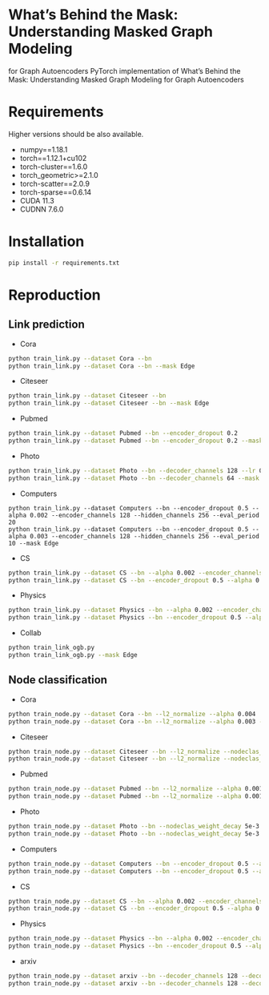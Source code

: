 # What’s Behind the Mask: Understanding Masked Graph Modeling
for Graph Autoencoders
PyTorch implementation of What’s Behind the Mask: Understanding Masked Graph Modeling
for Graph Autoencoders

# Requirements
Higher versions should be also available.

+ numpy==1.18.1
+ torch==1.12.1+cu102
+ torch-cluster==1.6.0
+ torch_geometric>=2.1.0
+ torch-scatter==2.0.9
+ torch-sparse==0.6.14
+ CUDA 11.3
+ CUDNN 7.6.0

# Installation

```bash
pip install -r requirements.txt
```

# Reproduction

## Link prediction
+ Cora
```bash
python train_link.py --dataset Cora --bn
python train_link.py --dataset Cora --bn --mask Edge
```
+ Citeseer
```bash
python train_link.py --dataset Citeseer --bn
python train_link.py --dataset Citeseer --bn --mask Edge
```
+ Pubmed
```bash
python train_link.py --dataset Pubmed --bn --encoder_dropout 0.2
python train_link.py --dataset Pubmed --bn --encoder_dropout 0.2 --mask Edge
```
+ Photo
~~~bash
python train_link.py --dataset Photo --bn --decoder_channels 128 --lr 0.005
python train_link.py --dataset Photo --bn --decoder_channels 64 --mask Edge
~~~

* Computers

~~~shell
python train_link.py --dataset Computers --bn --encoder_dropout 0.5 --alpha 0.002 --encoder_channels 128 --hidden_channels 256 --eval_period 20
python train_link.py --dataset Computers --bn --encoder_dropout 0.5 --alpha 0.003 --encoder_channels 128 --hidden_channels 256 --eval_period 10 --mask Edge
~~~

* CS

~~~bash
python train_link.py --dataset CS --bn --alpha 0.002 --encoder_channels 128 --hidden_channels 256 --eval_period 10 --device 0
python train_link.py --dataset CS --bn --encoder_dropout 0.5 --alpha 0.003 --encoder_channels 128 --hidden_channels 256 --eval_period 10 --mask Edge
~~~

* Physics

~~~bash
python train_link.py --dataset Physics --bn --alpha 0.002 --encoder_channels 128 --hidden_channels 256 --eval_period 10
python train_link.py --dataset Physics --bn --encoder_dropout 0.5 --alpha 0.003 --encoder_channels 128 --hidden_channels 256 --eval_period 10 --mask Edge
~~~

* Collab

```bash
python train_link_ogb.py
python train_link_ogb.py --mask Edge
```

## Node classification

+ Cora
```bash
python train_node.py --dataset Cora --bn --l2_normalize --alpha 0.004
python train_node.py --dataset Cora --bn --l2_normalize --alpha 0.003 --mask Edge --eval_period 10
```
+ Citeseer
```bash
python train_node.py --dataset Citeseer --bn --l2_normalize --nodeclas_weight_decay 0.1 --alpha 0.001 --lr 0.02
python train_node.py --dataset Citeseer --bn --l2_normalize --nodeclas_weight_decay 0.1 --alpha 0.001  --lr 0.02 --mask Edge  --eval_period 20
```
+ Pubmed
```bash
python train_node.py --dataset Pubmed --bn --l2_normalize --alpha 0.001  --encoder_dropout 0.5 --decoder_dropout 0.5
python train_node.py --dataset Pubmed --bn --l2_normalize --alpha 0.001  --encoder_dropout 0.5 --mask Edge
```
+ Photo
```bash
python train_node.py --dataset Photo --bn --nodeclas_weight_decay 5e-3 --decoder_channels 128 --lr 0.005
python train_node.py --dataset Photo --bn --nodeclas_weight_decay 5e-3 --decoder_channels 64 --mask Edge
```
+ Computers
```bash
python train_node.py --dataset Computers --bn --encoder_dropout 0.5 --alpha 0.002 --encoder_channels 128 --hidden_channels 256 --eval_period 20
python train_node.py --dataset Computers --bn --encoder_dropout 0.5 --alpha 0.003 --encoder_channels 128 --hidden_channels 256 --eval_period 10 --mask Edge
```
+ CS
```bash
python train_node.py --dataset CS --bn --alpha 0.002 --encoder_channels 128 --hidden_channels 256 --eval_period 10 --device 0
python train_node.py --dataset CS --bn --encoder_dropout 0.5 --alpha 0.003 --encoder_channels 128 --hidden_channels 256 --eval_period 10 --mask Edge
```

+ Physics

```bash
python train_node.py --dataset Physics --bn --alpha 0.002 --encoder_channels 128 --hidden_channels 256 --eval_period 10 --device 0
python train_node.py --dataset Physics --bn --encoder_dropout 0.5 --alpha 0.003 --encoder_channels 128 --hidden_channels 256 --eval_period 10 --mask Edge
```

* arxiv

```bash
python train_node.py --dataset arxiv --bn --decoder_channels 128 --decoder_dropout 0. --decoder_layers 4 --encoder_channels 256 --encoder_dropout 0.2 --encoder_layers 4 --hidden_channels 512 --lr 0.0005 --nodeclas_weight_decay 0 --weight_decay 0.0001 --epochs 100 --eval_period 10         
python train_node.py --dataset arxiv --bn --decoder_channels 128 --decoder_dropout 0. --decoder_layers 4 --encoder_channels 256 --encoder_dropout 0.2 --encoder_layers 4 --hidden_channels 512 --lr 0.0005 --nodeclas_weight_decay 0 --weight_decay 0.0001 --epochs 100 --eval_period 10 --mask Edge
```
